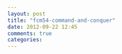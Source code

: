 ```yaml
---
layout: post
title: "fcm54-command-and-conquer"
date: 2012-09-22 12:45
comments: true
categories: 
---
```

